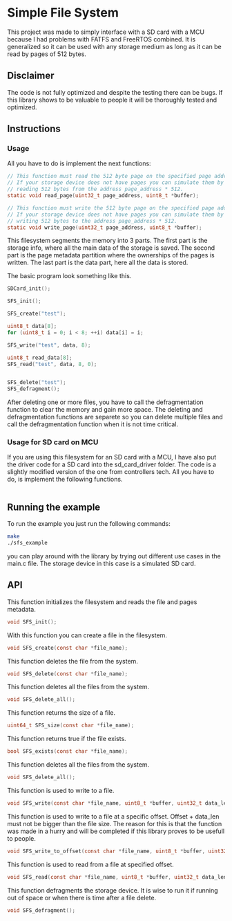 # Simple File System
This project was made to simply interface with a SD card with a MCU because I had problems with FATFS and FreeRTOS combined. It is generalized so it can be used with any storage medium as long as it can be read by pages of 512 bytes.

## Disclaimer
The code is not fully optimized and despite the testing there can be bugs. If this library shows to be valuable to people it will be thoroughly tested and optimized.

## Instructions

### Usage
All you have to do is implement the next functions:
```c
// This function must read the 512 byte page on the specified page address.
// If your storage device does not have pages you can simulate them by 
// reading 512 bytes from the address page_address * 512.
static void read_page(uint32_t page_address, uint8_t *buffer);

// This function must write the 512 byte page on the specified page address.
// If your storage device does not have pages you can simulate them by 
// writing 512 bytes to the address page_address * 512.
static void write_page(uint32_t page_address, uint8_t *buffer);
```

This filesystem segments the memory into 3 parts. The first part is the storage info, where all the main data of the storage is saved. The second part is the page metadata partition where the ownerships of the pages is written. The last part is the data part, here all the data is stored.

The basic program look something like this.

```c
SDCard_init();

SFS_init();

SFS_create("test");

uint8_t data[8];
for (uint8_t i = 0; i < 8; ++i) data[i] = i;

SFS_write("test", data, 8);

uint8_t read_data[8];
SFS_read("test", data, 8, 0);


SFS_delete("test");
SFS_defragment();
```

After deleting one or more files, you have to call the defragmentation function to clear the memory and gain more space. The deleting and defragmentation functions are separete so you can delete multiple files and call the defragmentation function when it is not time critical.

### Usage for SD card on MCU

If you are using this filesystem for an SD card with a MCU, I have also put the driver code for a SD card into the sd_card_driver folder. The code is a slightly modified version of the one from controllers tech. All you have to do, is implement the following functions.

```c

```

## Running the example
To run the example you just run the following commands:
```bash
make
./sfs_example
```

you can play around with the library by trying out different use cases in the main.c file. The storage device in this case is a simulated SD card.

## API

This function initializes the filesystem and reads the file and pages metadata.
```c
void SFS_init();
```

With this function you can create a file in the filesystem.
```c
void SFS_create(const char *file_name);
```

This function deletes the file from the system.
```c
void SFS_delete(const char *file_name);
```

This function deletes all the files from the system.
```c
void SFS_delete_all();
```

This function returns the size of a file.
```c
uint64_t SFS_size(const char *file_name);
```

This function returns true if the file exists.
```c
bool SFS_exists(const char *file_name);
```

This function deletes all the files from the system.
```c
void SFS_delete_all();
```

This function is used to write to a file.
```c
void SFS_write(const char *file_name, uint8_t *buffer, uint32_t data_len);
```

This function is used to write to a file at a specific offset. Offset + data_len must not be bigger than the file size. The reason for this is that the function was made in a hurry and will be completed if this library proves to be usefull to people.
```c
void SFS_write_to_offset(const char *file_name, uint8_t *buffer, uint32_t data_len, uint64_t offset);
```

This function is used to read from a file at specified offset.
```c
void SFS_read(const char *file_name, uint8_t *buffer, uint32_t data_len, uint64_t offset);
```

This function defragments the storage device. It is wise to run it if running out of space or when there is time after a file delete.
```c
void SFS_defragment();
```
